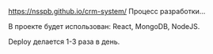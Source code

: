 https://nsspb.github.io/crm-system/
Процесс разработки...

В проекте будет использован:
React,
MongoDB,
NodeJS.

Deploy делается 1-3 раза в день.

